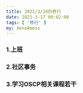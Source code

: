 ```yaml
---
title: 2021/3/16的修行
date: 2021-3-17 00:02:00
tags: [ '修行' ]
my: XenoAmess
---
```


### 1.上班

### 2.社区事务

### 3.学习OSCP相关课程若干
